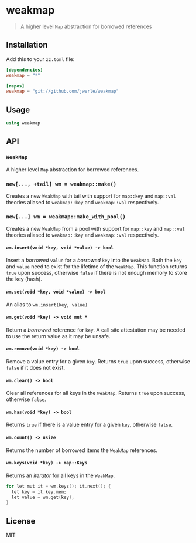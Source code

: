 weakmap
=======

> A higher level `Map` abstraction for borrowed references

## Installation

Add this to your `zz.toml` file:

```toml
[dependencies]
weakmap = "*"

[repos]
weakmap = "git://github.com/jwerle/weakmap"
```

## Usage

```c++
using weakmap
```

## API

### `WeakMap`

A higher level `Map` abstraction for borrowed references.

### `new[..., +tail] wm = weakmap::make()`

Creates a new `WeakMap` with tail with support for `map::key` and
`map::val` theories aliased to `weakmap::key` and `weakmap::val`
respectively.

### `new[...] wm = weakmap::make_with_pool()`

Creates a new `WeakMap` from a pool with support for `map::key` and
`map::val` theories aliased to `weakmap::key` and `weakmap::val`
respectively.

#### `wm.insert(void *key, void *value) -> bool`

Insert a _borrowed_ `value` for a _borrowed_ `key` into the `WeakMap`.
Both the `key` and `value` need to exist for the lifetime of the
`WeakMap`. This function returns `true` upon success, otherwise `false`
if there is not enough memory to store the key (hash).

#### `wm.set(void *key, void *value) -> bool`

An alias to `wm.insert(key, value)`

#### `wm.get(void *key) -> void mut *`

Return a _borrowed_ reference for `key`. A call site attestation may be
needed to use the return value as it may be unsafe.

#### `wm.remove(void *key) -> bool`

Remove a value entry for a given `key`. Returns `true` upon success,
otherwise `false` if it does not exist.

#### `wm.clear() -> bool`

Clear all references for all keys in the `WeakMap`. Returns `true` upon
success, otherwise `false`.

#### `wm.has(void *key) -> bool`

Returns `true` if there is a value entry for a given `key`, otherwise
`false`.

#### `wm.count() -> usize`

Returns the number of borrowed items the `WeakMap` references.

#### `wm.keys(void *key) -> map::Keys`

Returns an _iterator_ for all keys in the `WeakMap`.

```c++
for let mut it = wm.keys(); it.next(); {
  let key = it.key.mem;
  let value = wm.get(key);
}
```

## License

MIT
